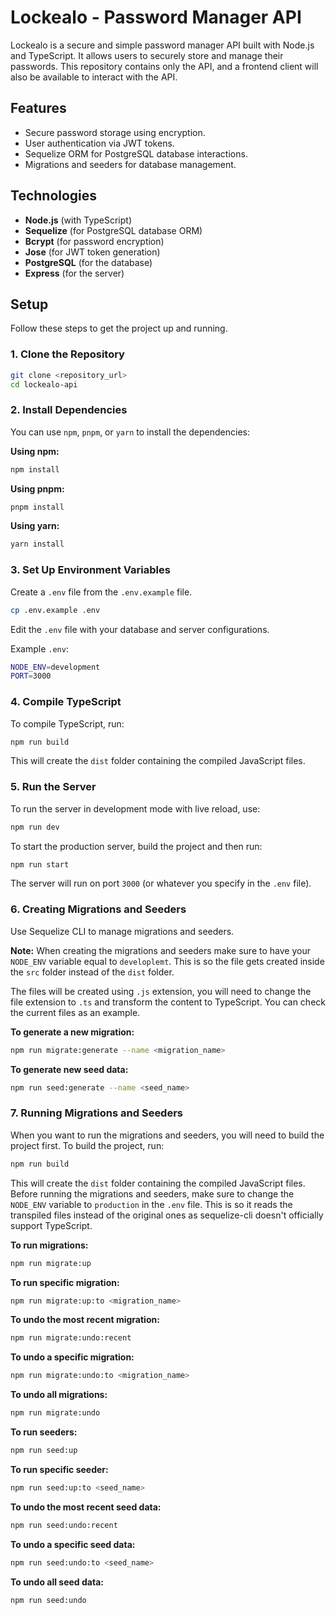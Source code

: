 # Lockealo - Password Manager API

Lockealo is a secure and simple password manager API built with Node.js and TypeScript. It allows users to securely store and manage their passwords. This repository contains only the API, and a frontend client will also be available to interact with the API.

## Features

- Secure password storage using encryption.
- User authentication via JWT tokens.
- Sequelize ORM for PostgreSQL database interactions.
- Migrations and seeders for database management.

## Technologies

- **Node.js** (with TypeScript)
- **Sequelize** (for PostgreSQL database ORM)
- **Bcrypt** (for password encryption)
- **Jose** (for JWT token generation)
- **PostgreSQL** (for the database)
- **Express** (for the server)

## Setup

Follow these steps to get the project up and running.

### 1. Clone the Repository

```bash
git clone <repository_url>
cd lockealo-api
```

### 2. Install Dependencies

You can use `npm`, `pnpm`, or `yarn` to install the dependencies:

**Using npm:**

```bash
npm install
```

**Using pnpm:**

```bash
pnpm install
```

**Using yarn:**

```bash
yarn install
```

### 3. Set Up Environment Variables

Create a `.env` file from the `.env.example` file.

```bash
cp .env.example .env
```

Edit the `.env` file with your database and server configurations.

Example `.env`:

```bash
NODE_ENV=development
PORT=3000
```

### 4. Compile TypeScript

To compile TypeScript, run:

```bash
npm run build
```

This will create the `dist` folder containing the compiled JavaScript files.

### 5. Run the Server

To run the server in development mode with live reload, use:

```bash
npm run dev
```

To start the production server, build the project and then run:

```bash
npm run start
```

The server will run on port `3000` (or whatever you specify in the `.env` file).

### 6. Creating Migrations and Seeders

Use Sequelize CLI to manage migrations and seeders.

**Note:** When creating the migrations and seeders make sure to have your `NODE_ENV` variable equal to `developlemt`. This is so the file gets created inside the `src` folder instead of the `dist` folder.

The files will be created using `.js` extension, you will need to change the file extension to `.ts` and transform the content to TypeScript. You can check the current files as an example.

**To generate a new migration:**

```bash
npm run migrate:generate --name <migration_name>
```

**To generate new seed data:**

```bash
npm run seed:generate --name <seed_name>
```

### 7. Running Migrations and Seeders

When you want to run the migrations and seeders, you will need to build the project first. To build the project, run:

```bash
npm run build
```

This will create the `dist` folder containing the compiled JavaScript files. Before running the migrations and seeders, make sure to change the `NODE_ENV` variable to `production` in the `.env` file. This is so it reads the transpiled files instead of the original ones as sequelize-cli doesn't officially support TypeScript.

**To run migrations:**

```bash
npm run migrate:up
```

**To run specific migration:**

```bash
npm run migrate:up:to <migration_name>
```

**To undo the most recent migration:**

```bash
npm run migrate:undo:recent
```

**To undo a specific migration:**

```bash
npm run migrate:undo:to <migration_name>
```

**To undo all migrations:**

```bash
npm run migrate:undo
```

**To run seeders:**

```bash
npm run seed:up
```

**To run specific seeder:**

```bash
npm run seed:up:to <seed_name>
```

**To undo the most recent seed data:**

```bash
npm run seed:undo:recent
```

**To undo a specific seed data:**

```bash
npm run seed:undo:to <seed_name>
```

**To undo all seed data:**

```bash
npm run seed:undo
```
